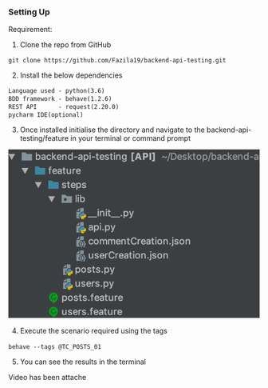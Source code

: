 
### Setting Up
Requirement:

1. Clone the repo from GitHub 

```
git clone https://github.com/Fazila19/backend-api-testing.git
```
2. Install the below dependencies 
```
Language used - python(3.6) 
BDD framework - behave(1.2.6) 
REST API      - request(2.20.0) 
pycharm IDE(optional)
```

3. Once installed initialise the directory and navigate to the backend-api-testing/feature in your terminal or command prompt

  ![API framework](framework.png)

4. Execute the scenario required using the tags

``
behave --tags @TC_POSTS_01 
``

5. You can see the results in the terminal 

Video has been attache 

